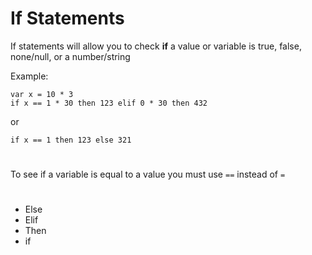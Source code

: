 # If Statements
If statements will allow you to check **if** a value or variable is true, false, none/null, or a number/string

Example:
```
var x = 10 * 3
if x == 1 * 30 then 123 elif 0 * 30 then 432
```
or
```
if x == 1 then 123 else 321
```
#
To see if a variable is equal to a value you must use `==` instead of `=`

#
- Else 
- Elif 
- Then
- if